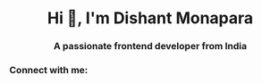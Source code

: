 <h1 align="center">Hi 👋, I'm Dishant Monapara</h1>
<h3 align="center">A passionate frontend developer from India</h3>

<h3 align="left">Connect with me:</h3>
<p align="left">
</p>
